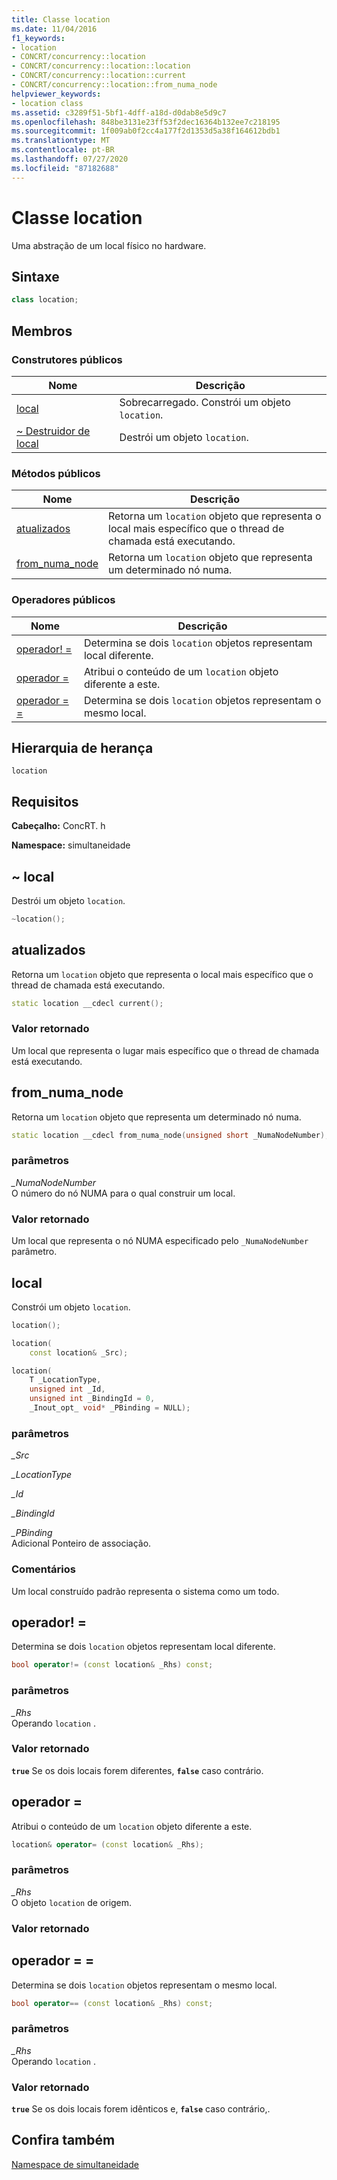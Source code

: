 ```yaml
---
title: Classe location
ms.date: 11/04/2016
f1_keywords:
- location
- CONCRT/concurrency::location
- CONCRT/concurrency::location::location
- CONCRT/concurrency::location::current
- CONCRT/concurrency::location::from_numa_node
helpviewer_keywords:
- location class
ms.assetid: c3289f51-5bf1-4dff-a18d-d0dab8e5d9c7
ms.openlocfilehash: 848be3131e23ff53f2dec16364b132ee7c218195
ms.sourcegitcommit: 1f009ab0f2cc4a177f2d1353d5a38f164612bdb1
ms.translationtype: MT
ms.contentlocale: pt-BR
ms.lasthandoff: 07/27/2020
ms.locfileid: "87182688"
---
```

# <a name="location-class"></a>Classe location

Uma abstração de um local físico no hardware.

## <a name="syntax"></a>Sintaxe

```cpp
class location;
```

## <a name="members"></a>Membros

### <a name="public-constructors"></a>Construtores públicos

|Nome|Descrição|
|----------|-----------------|
|[local](#ctor)|Sobrecarregado. Constrói um objeto `location`.|
|[~ Destruidor de local](#dtor)|Destrói um objeto `location`.|

### <a name="public-methods"></a>Métodos públicos

|Nome|Descrição|
|----------|-----------------|
|[atualizados](#current)|Retorna um `location` objeto que representa o local mais específico que o thread de chamada está executando.|
|[from_numa_node](#from_numa_node)|Retorna um `location` objeto que representa um determinado nó numa.|

### <a name="public-operators"></a>Operadores públicos

|Nome|Descrição|
|----------|-----------------|
|[operador! =](#operator_neq)|Determina se dois `location` objetos representam local diferente.|
|[operador =](#operator_eq)|Atribui o conteúdo de um `location` objeto diferente a este.|
|[operador = =](#operator_eq_eq)|Determina se dois `location` objetos representam o mesmo local.|

## <a name="inheritance-hierarchy"></a>Hierarquia de herança

`location`

## <a name="requirements"></a>Requisitos

**Cabeçalho:** ConcRT. h

**Namespace:** simultaneidade

## <a name="location"></a><a name="dtor"></a>~ local

Destrói um objeto `location`.

```cpp
~location();
```

## <a name="current"></a><a name="current"></a>atualizados

Retorna um `location` objeto que representa o local mais específico que o thread de chamada está executando.

```cpp
static location __cdecl current();
```

### <a name="return-value"></a>Valor retornado

Um local que representa o lugar mais específico que o thread de chamada está executando.

## <a name="from_numa_node"></a><a name="from_numa_node"></a>from_numa_node

Retorna um `location` objeto que representa um determinado nó numa.

```cpp
static location __cdecl from_numa_node(unsigned short _NumaNodeNumber);
```

### <a name="parameters"></a>parâmetros

*_NumaNodeNumber*<br/>
O número do nó NUMA para o qual construir um local.

### <a name="return-value"></a>Valor retornado

Um local que representa o nó NUMA especificado pelo `_NumaNodeNumber` parâmetro.

## <a name="location"></a><a name="ctor"></a>local

Constrói um objeto `location`.

```cpp
location();

location(
    const location& _Src);

location(
    T _LocationType,
    unsigned int _Id,
    unsigned int _BindingId = 0,
    _Inout_opt_ void* _PBinding = NULL);
```

### <a name="parameters"></a>parâmetros

*_Src*<br/>

*_LocationType*<br/>

*_Id*<br/>

*_BindingId*<br/>

*_PBinding*<br/>
Adicional Ponteiro de associação.

### <a name="remarks"></a>Comentários

Um local construído padrão representa o sistema como um todo.

## <a name="operator"></a><a name="operator_neq"></a>operador! =

Determina se dois `location` objetos representam local diferente.

```cpp
bool operator!= (const location& _Rhs) const;
```

### <a name="parameters"></a>parâmetros

*_Rhs*<br/>
Operando `location` .

### <a name="return-value"></a>Valor retornado

**`true`** Se os dois locais forem diferentes, **`false`** caso contrário.

## <a name="operator"></a><a name="operator_eq"></a>operador =

Atribui o conteúdo de um `location` objeto diferente a este.

```cpp
location& operator= (const location& _Rhs);
```

### <a name="parameters"></a>parâmetros

*_Rhs*<br/>
O objeto `location` de origem.

### <a name="return-value"></a>Valor retornado

## <a name="operator"></a><a name="operator_eq_eq"></a>operador = =

Determina se dois `location` objetos representam o mesmo local.

```cpp
bool operator== (const location& _Rhs) const;
```

### <a name="parameters"></a>parâmetros

*_Rhs*<br/>
Operando `location` .

### <a name="return-value"></a>Valor retornado

**`true`** Se os dois locais forem idênticos e, **`false`** caso contrário,.

## <a name="see-also"></a>Confira também

[Namespace de simultaneidade](concurrency-namespace.md)
